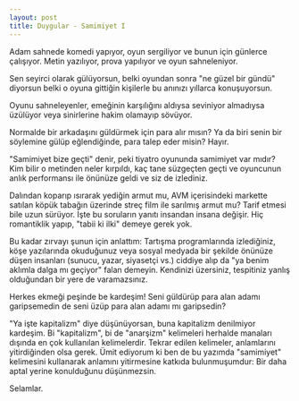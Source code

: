 ```yaml
---
layout: post
title: Duygular - Samimiyet I
---
```


Adam sahnede komedi yapıyor, oyun sergiliyor ve bunun için günlerce çalışıyor. Metin yazılıyor, prova yapılıyor ve oyun sahneleniyor.

Sen seyirci olarak gülüyorsun, belki oyundan sonra "ne güzel bir gündü" diyorsun belki o oyuna gittiğin kişilerle bu anınızı yıllarca konuşuyorsun.

Oyunu sahneleyenler, emeğinin karşılığını aldıysa seviniyor almadıysa üzülüyor veya sinirlerine hakim olamayıp sövüyor.

Normalde bir arkadaşını güldürmek için para alır mısın? Ya da biri senin bir söylemine gülüp eğlendiğinde, para talep eder misin? Hayır.

"Samimiyet bize geçti" denir, peki tiyatro oyununda samimiyet var mıdır? Kim bilir o metinden neler kırpıldı, kaç tane süzgeçten geçti ve oyuncunun anlık performansı ile önünüze geldi ve siz de izlediniz.

Dalından koparıp ısırarak yediğin armut mu, AVM içerisindeki markette satılan köpük tabağın üzerinde streç film ile sarılmış armut mu? Tarif etmesi bile uzun sürüyor. İşte bu soruların yanıtı insandan insana değişir. Hiç romantiklik yapıp, "tabii ki ilki" demeye gerek yok.

Bu kadar zırvayı şunun için anlattım: Tartışma programlarında izlediğiniz, köşe yazılarında okuduğunuz veya sosyal medyada bir şekilde önünüze düşen insanları (sunucu, yazar, siyasetçi vs.) ciddiye alıp da "ya benim aklımla dalga mı geçiyor" falan demeyin. Kendinizi üzersiniz, tespitiniz yanlış olduğundan bir yere de varamazsınız.

Herkes ekmeği peşinde be kardeşim! Seni güldürüp para alan adamı garipsemedin de seni üzüp para alan adamı mı garipsedin?

"Ya işte kapitalizm" diye düşünüyorsan, buna kapitalizm denilmiyor kardeşim. Bi "kapitalizm", bi de "anarşizm" kelimeleri herhalde manaları dışında en çok kullanılan kelimelerdir. Tekrar edilen kelimeler, anlamlarını yitirdiğinden olsa gerek. Ümit ediyorum ki ben de bu yazımda "samimiyet" kelimesini kullanarak anlamını yitirmesine katkıda bulunmuşumdur: Bir daha aptal yerine konulduğunu düşünmezsin.

Selamlar.